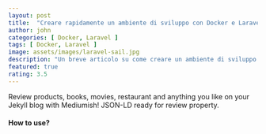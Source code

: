 ```yaml
---
layout: post
title:  "Creare rapidamente un ambiente di sviluppo con Docker e Laravel Sail"
author: john
categories: [ Docker, Laravel ]
tags: [ Docker, Laravel ]
image: assets/images/laravel-sail.jpg
description: "Un breve articolo su come creare un ambiente di sviluppo Laravel in locale."
featured: true
rating: 3.5
---
```


Review products, books, movies, restaurant and anything you like on your Jekyll blog with Mediumish! JSON-LD ready for review property.

#### How to use?


